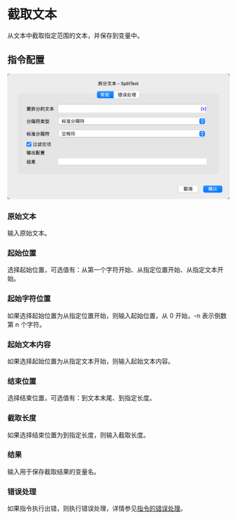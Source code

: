 # 截取文本

从文本中截取指定范围的文本，并保存到变量中。

## 指令配置

![截取文本常规配置对话框](split_text_general_config.png)

### 原始文本

输入原始文本。

### 起始位置

选择起始位置，可选值有：从第一个字符开始、从指定位置开始、从指定文本开始。

### 起始字符位置

如果选择起始位置为从指定位置开始，则输入起始位置，从 0 开始，-n 表示倒数第 n 个字符。

### 起始文本内容

如果选择起始位置为从指定文本开始，则输入起始文本内容。

### 结束位置

选择结束位置，可选值有：到文本末尾、到指定长度。

### 截取长度

如果选择结束位置为到指定长度，则输入截取长度。

### 结果

输入用于保存截取结果的变量名。

### 错误处理

如果指令执行出错，则执行错误处理，详情参见[指令的错误处理](../../../manual/error_handling.md)。
